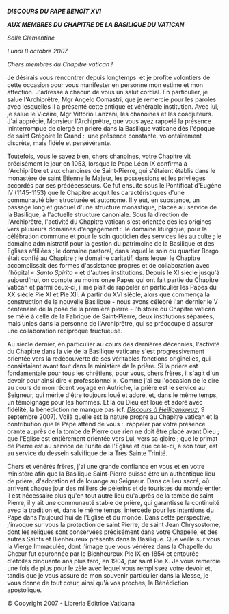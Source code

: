 ***DISCOURS DU PAPE BENOÎT XVI***

***AUX MEMBRES DU CHAPITRE DE LA BASILIQUE DU VATICAN***

*Salle Clémentine*

*Lundi 8 octobre 2007*

*Chers membres du Chapitre vatican !*

Je désirais vous rencontrer depuis longtemps  et je profite volontiers de cette occasion pour vous manifester en personne mon estime et mon affection. J'adresse à chacun de vous un salut cordial. En particulier, je salue l'Archiprêtre, Mgr Angelo Comastri, que je remercie pour les paroles avec lesquelles il a présenté cette antique et vénérable institution. Avec lui, je salue le Vicaire, Mgr Vittorio Lanzani, les chanoines et les coadjuteurs. J'ai apprécié, Monsieur l'Archiprêtre, que vous ayez rappelé la présence ininterrompue de clergé en prière dans la Basilique vaticane dès l'époque de saint Grégoire le Grand :  une présence constante, volontairement discrète, mais fidèle et persévérante.

Toutefois, vous le savez bien, chers chanoines, votre Chapitre vit précisément le jour en 1053, lorsque le Pape Léon IX confirma à l'Archiprêtre et aux chanoines de Saint-Pierre, qui s'étaient établis dans le monastère de saint Etienne le Majeur, les possessions et les privilèges accordés par ses prédécesseurs. Ce fut ensuite sous le Pontificat d'Eugène IV (1145-1153) que le Chapitre acquit les caractéristiques d'une communauté bien structurée et autonome. Il y eut, en substance, un passage long et graduel d'une structure monastique, placée au service de la Basilique, à l'actuelle structure canoniale. Sous la direction de l'Archiprêtre, l'activité du Chapitre vatican s'est orientée dès les origines vers plusieurs domaines d'engagement :  le domaine liturgique, pour la célébration commune et pour le soin quotidien des services liés au culte ; le domaine administratif pour la gestion du patrimoine de la Basilique et des Eglises affiliées ; le domaine pastoral, dans lequel le soin du quartier Borgo était confié au Chapitre ; le domaine caritatif, dans lequel le Chapitre accomplissait des formes d'assistance propres et de collaboration avec l'hôpital « *Santo Spirito* » et d'autres institutions. Depuis le XI siècle jusqu'à aujourd'hui, on compte au moins onze Papes qui ont fait partie du Chapitre vatican et parmi ceux-ci, il me plaît de rappeler en particulier les Papes du XX siècle Pie XI et Pie XII. A partir du XVI siècle, alors que commença la construction de la nouvelle Basilique - nous avons célébré l'an dernier le V centenaire de la pose de la première pierre - l'histoire du Chapitre vatican se mêle à celle de la Fabrique de Saint-Pierre, deux institutions séparées, mais unies dans la personne de l'Archiprêtre, qui se préoccupe d'assurer une collaboration réciproque fructueuse.

Au siècle dernier, en particulier au cours des dernières décennies, l'activité du Chapitre dans la vie de la Basilique vaticane s'est progressivement orientée vers la redécouverte de ses véritables fonctions originelles, qui consistaient avant tout dans le ministère de la prière. Si la prière est fondamentale pour tous les chrétiens, pour vous, chers frères, il s'agit d'un devoir pour ainsi dire « professionnel ». Comme j'ai eu l'occasion de le dire au cours de mon récent voyage en Autriche, la prière est le service au Seigneur, qui mérite d'être toujours loué et adoré, et, dans le même temps, un témoignage pour les hommes. Et là où Dieu est loué et adoré avec fidélité, la bénédiction ne manque pas (cf. *[Discours à Heiligenkreuz](/content/benedict-xvi/fr/speeches/2007/september/documents/hf_ben-xvi_spe_20070909_heiligenkreuz.html)*, 9 septembre 2007). Voilà quelle est la nature propre au Chapitre vatican et la contribution que le Pape attend de vous :  rappeler par votre présence orante auprès de la tombe de Pierre que rien ne doit être placé avant Dieu ; que l'Eglise est entièrement orientée vers Lui, vers sa gloire ; que le primat de Pierre est au service de l'unité de l'Eglise et que celle-ci, à son tour, est au service du dessein salvifique de la Très Sainte Trinité.

Chers et vénérés frères, j'ai une grande confiance en vous et en votre ministère afin que la Basilique Saint-Pierre puisse être un authentique lieu de prière, d'adoration et de louange au Seigneur. Dans ce lieu sacré, où arrivent chaque jour des milliers de pèlerins et de touristes du monde entier, il est nécessaire plus qu'en tout autre lieu qu'auprès de la tombe de saint Pierre, il y ait une communauté stable de prière, qui garantisse la continuité avec la tradition et, dans le même temps, intercède pour les intentions du Pape dans l'aujourd'hui de l'Eglise et du monde. Dans cette perspective, j'invoque sur vous la protection de saint Pierre, de saint Jean Chrysostome, dont les reliques sont conservées précisément dans votre Chapelle, et des autres Saints et Bienheureux présents dans la Basilique. Que veille sur vous la Vierge Immaculée, dont l'image que vous vénérez dans la Chapelle du Chœur fut couronnée par le Bienheureux Pie IX en 1854 et entourée d'étoiles cinquante ans plus tard, en 1904, par saint Pie X. Je vous remercie une fois de plus pour le zèle avec lequel vous remplissez votre devoir et, tandis que je vous assure de mon souvenir particulier dans la Messe, je vous donne de tout cœur, ainsi qu'à vos proches, la Bénédiction apostolique.

© Copyright 2007 - Libreria Editrice Vaticana